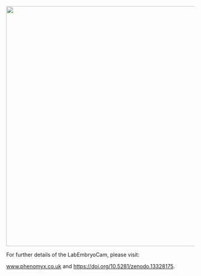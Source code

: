 <img src="https://github.com/user-attachments/assets/8474290f-f445-4cc5-b272-15405a5b88eb" width= "640">

For further details of the LabEmbryoCam, please visit: 

www.phenomyx.co.uk and https://doi.org/10.5281/zenodo.13328175.
